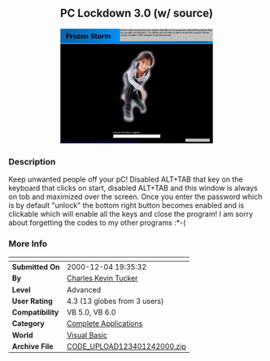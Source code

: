 ﻿<div align="center">

## PC Lockdown 3\.0 \(w/ source\)

<img src="PIC20001241923428317.jpg">
</div>

### Description

Keep unwanted people off your pC! Disabled ALT+TAB that key on the keyboard that clicks on start, disabled ALT+TAB and this window is always on tob and maximized over the screen. Once you enter the password which is by default "unlock" the bottom right button becomes enabled and is clickable which will enable all the keys and close the program! I am sorry about forgetting the codes to my other programs :*-(
 
### More Info
 


<span>             |<span>
---                |---
**Submitted On**   |2000-12-04 19:35:32
**By**             |[Charles Kevin Tucker](https://github.com/Planet-Source-Code/PSCIndex/blob/master/ByAuthor/charles-kevin-tucker.md)
**Level**          |Advanced
**User Rating**    |4.3 (13 globes from 3 users)
**Compatibility**  |VB 5\.0, VB 6\.0
**Category**       |[Complete Applications](https://github.com/Planet-Source-Code/PSCIndex/blob/master/ByCategory/complete-applications__1-27.md)
**World**          |[Visual Basic](https://github.com/Planet-Source-Code/PSCIndex/blob/master/ByWorld/visual-basic.md)
**Archive File**   |[CODE\_UPLOAD123401242000\.zip](https://github.com/Planet-Source-Code/charles-kevin-tucker-pc-lockdown-3-0-w-source__1-13330/archive/master.zip)








